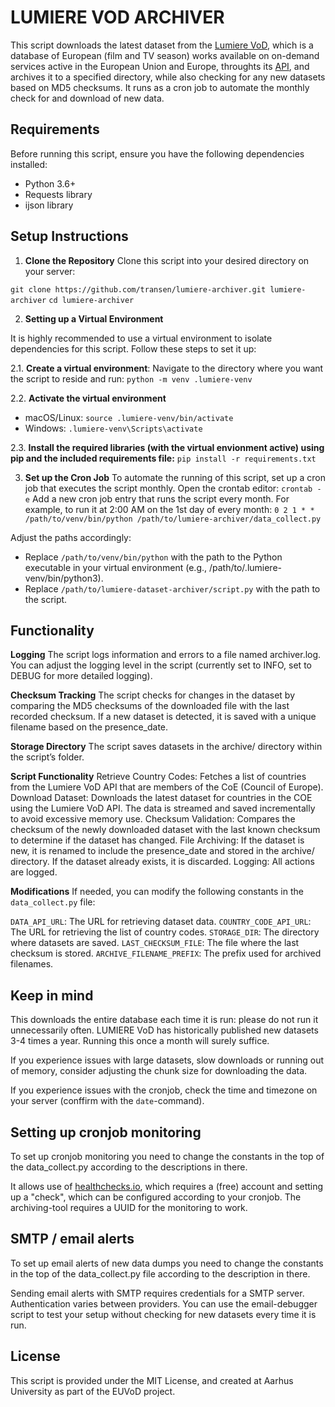 # LUMIERE VOD ARCHIVER

This script downloads the latest dataset from the [Lumiere VoD](https://lumierevod.obs.coe.int), which is a database of European (film and TV season) works available on on-demand services active in the European Union and Europe, throughts its [API](https://lumierevod.obs.coe.int/schema/redoc), and archives it to a specified directory, while also checking for any new datasets based on MD5 checksums. It runs as a cron job to automate the monthly check for and download of new data.

## Requirements

Before running this script, ensure you have the following dependencies installed:

- Python 3.6+
- Requests library
- ijson library


## Setup Instructions

1. **Clone the Repository**
Clone this script into your desired directory on your server:

```git clone https://github.com/transen/lumiere-archiver.git lumiere-archiver```
```cd lumiere-archiver```

2. **Setting up a Virtual Environment**

It is highly recommended to use a virtual environment to isolate dependencies for this script. Follow these steps to set it up:

2.1. **Create a virtual environment**:
   Navigate to the directory where you want the script to reside and run:
   ```python -m venv .lumiere-venv```

2.2. **Activate the virtual environment**
- macOS/Linux:
```source .lumiere-venv/bin/activate```
- Windows:
```.lumiere-venv\Scripts\activate```

2.3. **Install the required libraries (with the virtual envionment active) using pip and the included requirements file:**
```pip install -r requirements.txt```


3. **Set up the Cron Job**
To automate the running of this script, set up a cron job that executes the script monthly.
Open the crontab editor:
`crontab -e`
Add a new cron job entry that runs the script every month. For example, to run it at 2:00 AM on the 1st day of every month:
`0 2 1 * * /path/to/venv/bin/python /path/to/lumiere-archiver/data_collect.py`

Adjust the paths accordingly:

- Replace `/path/to/venv/bin/python` with the path to the Python executable in your virtual environment (e.g., /path/to/.lumiere-venv/bin/python3).
- Replace `/path/to/lumiere-dataset-archiver/script.py` with the path to the script.

## Functionality
**Logging**
The script logs information and errors to a file named archiver.log. You can adjust the logging level in the script (currently set to INFO, set to DEBUG for more detailed logging).

**Checksum Tracking**
The script checks for changes in the dataset by comparing the MD5 checksums of the downloaded file with the last recorded checksum. If a new dataset is detected, it is saved with a unique filename based on the presence_date.

**Storage Directory** 
The script saves datasets in the archive/ directory within the script’s folder.

**Script Functionality**
Retrieve Country Codes: Fetches a list of countries from the Lumiere VoD API that are members of the CoE (Council of Europe).
Download Dataset: Downloads the latest dataset for countries in the COE using the Lumiere VoD API. The data is streamed and saved incrementally to avoid excessive memory use.
Checksum Validation: Compares the checksum of the newly downloaded dataset with the last known checksum to determine if the dataset has changed.
File Archiving: If the dataset is new, it is renamed to include the presence_date and stored in the archive/ directory. If the dataset already exists, it is discarded.
Logging: All actions are logged.

**Modifications**
If needed, you can modify the following constants in the `data_collect.py` file:

`DATA_API_URL`: The URL for retrieving dataset data.
`COUNTRY_CODE_API_URL`: The URL for retrieving the list of country codes.
`STORAGE_DIR`: The directory where datasets are saved.
`LAST_CHECKSUM_FILE`: The file where the last checksum is stored.
`ARCHIVE_FILENAME_PREFIX`: The prefix used for archived filenames.


## Keep in mind
This downloads the entire database each time it is run: please do not run it unnecessarily often. LUMIERE VoD has historically published new datasets 3-4 times a year. Running this once a month will surely suffice.

If you experience issues with large datasets, slow downloads or running out of memory, consider adjusting the chunk size for downloading the data. 

If you experience issues with the cronjob, check the time and timezone on your server (conffirm with the `date`-command).


## Setting up cronjob monitoring
To set up cronjob monitoring you need to change the constants in the top of the data_collect.py according to the descriptions in there.

It allows use of [healthchecks.io](https://healthchecks.io/docs/monitoring_cron_jobs/), which requires a (free) account and setting up a "check", which can be configured according to your cronjob. The archiving-tool requires a UUID for the monitoring to work.

## SMTP / email alerts
To set up email alerts of new data dumps you need to change the constants in the top of the data_collect.py file according to the description in there. 

Sending email alerts with SMTP requires credentials for a SMTP server. Authentication varies between providers. You can use the email-debugger script to test your setup without checking for new datasets every time it is run. 

## License
This script is provided under the MIT License, and created at Aarhus University as part of the EUVoD project.   